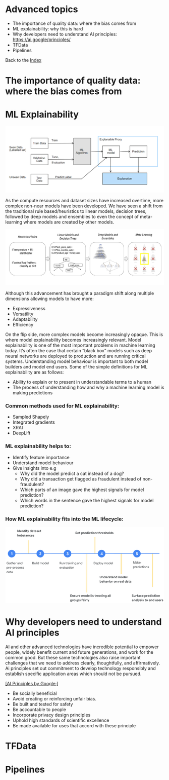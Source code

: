 # Advanced topics
  * The importance of quality data: where the bias comes from
  * ML explainability: why this is hard
  * Why developers need to understand AI principles: https://ai.google/principles/
  * TFData
  * Pipelines


Back to the [Index](index.html)



# The importance of quality data: where the bias comes from

# ML Explainability

![image](images/03.Advanced/image_1.png)

As the compute resources and dataset sizes have increased overtime, more complex non-near models have been developed. We have seen a shift from the traditional rule based/heuristics to linear models, decision trees, followed by deep models and ensembles to even the concept of meta-learning where models are created by other models.

![image](images/03.Advanced/image_2.png)

Although this advancement has brought a paradigm shift along multiple dimensions allowing models to have more:
- Expressiveness
- Versatility
- Adaptability
- Efficiency

On the flip side, more complex models become increasingly opaque. This is where model explainability becomes increasingly relevant. Model explainability is one of the most important problems in machine learning today. It’s often the case that certain “black box” models such as deep neural networks are deployed to production and are running critical systems. Understanding model behaviour is important to both model builders and model end users. 
Some of the simple definitions for ML explainability are as follows:
- Ability to explain or to present in understandable terms to a human
- The process of understanding how and why a machine learning model is making predictions

### Common methods used for ML explainability:
- Sampled Shapely
- Integrated gradients
- XRAI
- DeepLift

### ML explainability helps to:
- Identify feature importance
- Understand model behaviour
- Give insights into e.g
  * Why did the model predict a cat instead of a dog?
  * Why did a transaction get flagged as fraudulent instead of non-fraudulent?
  * Which parts of an image gave the highest signals for model prediction?
  * Which words in the sentence gave the highest signals for model prediction?
       
### How ML explainability fits into the ML lifecycle:

![image](images/03.Advanced/image_3.png)

# Why developers need to understand AI principles

AI and other advanced technologies have incredible potential to empower people, widely benefit current and future generations, and work for the common good. But these same technologies also raise important challenges that we need to address clearly, thoughtfully, and affirmatively. Ai principles set out commitment to develop technology responsibly and establish specific application areas which should not be pursued.

[[AI Principles by Google:]](https://ai.google/principles/)
- Be socially beneficial
- Avoid creating or reinforcing unfair bias.
- Be built and tested for safety
- Be accountable to people
- Incorporate privacy design principles
- Uphold high standards of scientific excellence
- Be made available for uses that accord with these principle

# TFData

# Pipelines

